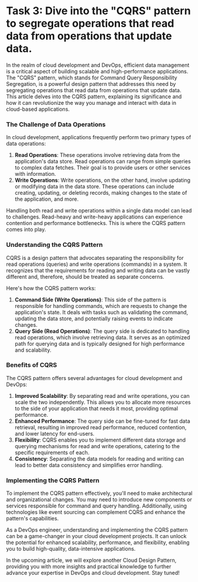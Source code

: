 # Task 3: Dive into the "CQRS" pattern to segregate operations that read data from operations that update data.

In the realm of cloud development and DevOps, efficient data management is a critical aspect of building scalable and high-performance applications. The "CQRS" pattern, which stands for Command Query Responsibility Segregation, is a powerful design pattern that addresses this need by segregating operations that read data from operations that update data. This article delves into the CQRS pattern, explaining its significance and how it can revolutionize the way you manage and interact with data in cloud-based applications.

### **The Challenge of Data Operations**

In cloud development, applications frequently perform two primary types of data operations:

1. **Read Operations**: These operations involve retrieving data from the application's data store. Read operations can range from simple queries to complex data fetches. Their goal is to provide users or other services with information.
2. **Write Operations**: Write operations, on the other hand, involve updating or modifying data in the data store. These operations can include creating, updating, or deleting records, making changes to the state of the application, and more.

Handling both read and write operations within a single data model can lead to challenges. Read-heavy and write-heavy applications can experience contention and performance bottlenecks. This is where the CQRS pattern comes into play.

### **Understanding the CQRS Pattern**

CQRS is a design pattern that advocates separating the responsibility for read operations (queries) and write operations (commands) in a system. It recognizes that the requirements for reading and writing data can be vastly different and, therefore, should be treated as separate concerns.

Here's how the CQRS pattern works:

1. **Command Side (Write Operations)**: This side of the pattern is responsible for handling commands, which are requests to change the application's state. It deals with tasks such as validating the command, updating the data store, and potentially raising events to indicate changes.
2. **Query Side (Read Operations)**: The query side is dedicated to handling read operations, which involve retrieving data. It serves as an optimized path for querying data and is typically designed for high performance and scalability.

### **Benefits of CQRS**

The CQRS pattern offers several advantages for cloud development and DevOps:

1. **Improved Scalability**: By separating read and write operations, you can scale the two independently. This allows you to allocate more resources to the side of your application that needs it most, providing optimal performance.
2. **Enhanced Performance**: The query side can be fine-tuned for fast data retrieval, resulting in improved read performance, reduced contention, and lower latency for end-users.
3. **Flexibility**: CQRS enables you to implement different data storage and querying mechanisms for read and write operations, catering to the specific requirements of each.
4. **Consistency**: Separating the data models for reading and writing can lead to better data consistency and simplifies error handling.

### **Implementing the CQRS Pattern**

To implement the CQRS pattern effectively, you'll need to make architectural and organizational changes. You may need to introduce new components or services responsible for command and query handling. Additionally, using technologies like event sourcing can complement CQRS and enhance the pattern's capabilities.

As a DevOps engineer, understanding and implementing the CQRS pattern can be a game-changer in your cloud development projects. It can unlock the potential for enhanced scalability, performance, and flexibility, enabling you to build high-quality, data-intensive applications.

In the upcoming article, we will explore another Cloud Design Pattern, providing you with more insights and practical knowledge to further advance your expertise in DevOps and cloud development. Stay tuned!